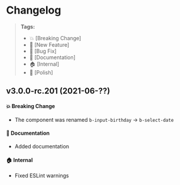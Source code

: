 Changelog
=========

> **Tags:**
> - :boom:       [Breaking Change]
> - :rocket:     [New Feature]
> - :bug:        [Bug Fix]
> - :memo:       [Documentation]
> - :house:      [Internal]
> - :nail_care:  [Polish]

## v3.0.0-rc.201 (2021-06-??)

#### :boom: Breaking Change

* The component was renamed `b-input-birthday` -> `b-select-date`

#### :memo: Documentation

* Added documentation

#### :house: Internal

* Fixed ESLint warnings
